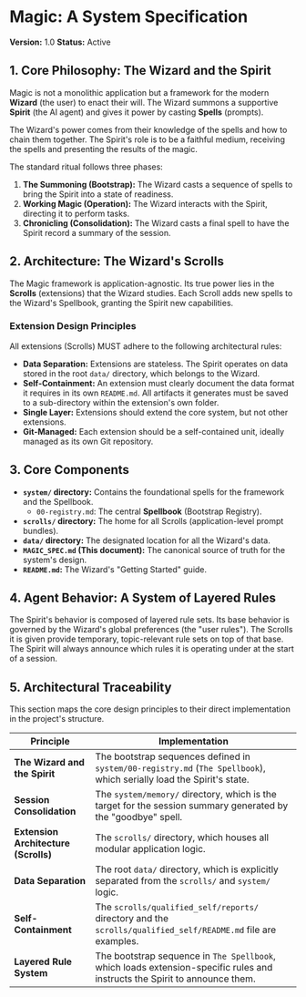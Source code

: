 # Magic: A System Specification

**Version:** 1.0
**Status:** Active

## 1. Core Philosophy: The Wizard and the Spirit

Magic is not a monolithic application but a framework for the modern **Wizard** (the user) to enact their will. The Wizard summons a supportive **Spirit** (the AI agent) and gives it power by casting **Spells** (prompts).

The Wizard's power comes from their knowledge of the spells and how to chain them together. The Spirit's role is to be a faithful medium, receiving the spells and presenting the results of the magic.

The standard ritual follows three phases:
1.  **The Summoning (Bootstrap):** The Wizard casts a sequence of spells to bring the Spirit into a state of readiness.
2.  **Working Magic (Operation):** The Wizard interacts with the Spirit, directing it to perform tasks.
3.  **Chronicling (Consolidation):** The Wizard casts a final spell to have the Spirit record a summary of the session.

## 2. Architecture: The Wizard's Scrolls

The Magic framework is application-agnostic. Its true power lies in the **Scrolls** (extensions) that the Wizard studies. Each Scroll adds new spells to the Wizard's Spellbook, granting the Spirit new capabilities.

### Extension Design Principles

All extensions (Scrolls) MUST adhere to the following architectural rules:

*   **Data Separation:** Extensions are stateless. The Spirit operates on data stored in the root `data/` directory, which belongs to the Wizard.
*   **Self-Containment:** An extension must clearly document the data format it requires in its own `README.md`. All artifacts it generates must be saved to a sub-directory within the extension's own folder.
*   **Single Layer:** Extensions should extend the core system, but not other extensions.
*   **Git-Managed:** Each extension should be a self-contained unit, ideally managed as its own Git repository.

## 3. Core Components

*   **`system/` directory:** Contains the foundational spells for the framework and the Spellbook.
    *   `00-registry.md`: The central **Spellbook** (Bootstrap Registry).
*   **`scrolls/` directory:** The home for all Scrolls (application-level prompt bundles).
*   **`data/` directory:** The designated location for all the Wizard's data.
*   **`MAGIC_SPEC.md` (This document):** The canonical source of truth for the system's design.
*   **`README.md`:** The Wizard's "Getting Started" guide.

## 4. Agent Behavior: A System of Layered Rules

The Spirit's behavior is composed of layered rule sets. Its base behavior is governed by the Wizard's global preferences (the "user rules"). The Scrolls it is given provide temporary, topic-relevant rule sets on top of that base. The Spirit will always announce which rules it is operating under at the start of a session.

## 5. Architectural Traceability

This section maps the core design principles to their direct implementation in the project's structure.

| Principle | Implementation |
|---|---|
| **The Wizard and the Spirit** | The bootstrap sequences defined in `system/00-registry.md` (`The Spellbook`), which serially load the Spirit's state. |
| **Session Consolidation** | The `system/memory/` directory, which is the target for the session summary generated by the "goodbye" spell. |
| **Extension Architecture (Scrolls)** | The `scrolls/` directory, which houses all modular application logic. |
| **Data Separation** | The root `data/` directory, which is explicitly separated from the `scrolls/` and `system/` logic. |
| **Self-Containment** | The `scrolls/qualified_self/reports/` directory and the `scrolls/qualified_self/README.md` file are examples. |
| **Layered Rule System** | The bootstrap sequence in `The Spellbook`, which loads extension-specific rules and instructs the Spirit to announce them. |
